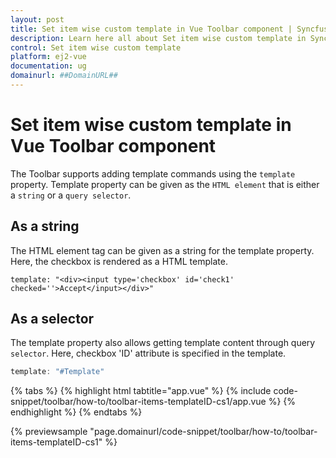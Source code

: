 ```yaml
---
layout: post
title: Set item wise custom template in Vue Toolbar component | Syncfusion
description: Learn here all about Set item wise custom template in Syncfusion Vue Toolbar component of Syncfusion Essential JS 2 and more.
control: Set item wise custom template 
platform: ej2-vue
documentation: ug
domainurl: ##DomainURL##
---
```


# Set item wise custom template in Vue Toolbar component

The Toolbar supports adding template commands using the  `template` property. Template property can be given as the `HTML element` that is
either a `string`  or a `query selector`.

## As a string

The HTML element tag can be given as a string for the template property. Here, the checkbox is rendered as a HTML template.

```hmtl
template: "<div><input type='checkbox' id='check1' checked=''>Accept</input></div>"

```

## As a selector

The template property also allows getting template content through query `selector`. Here, checkbox 'ID' attribute is specified in the template.

```ts
template: "#Template"

```

{% tabs %}
{% highlight html tabtitle="app.vue" %}
{% include code-snippet/toolbar/how-to/toolbar-items-templateID-cs1/app.vue %}
{% endhighlight %}
{% endtabs %}
        
{% previewsample "page.domainurl/code-snippet/toolbar/how-to/toolbar-items-templateID-cs1" %}
